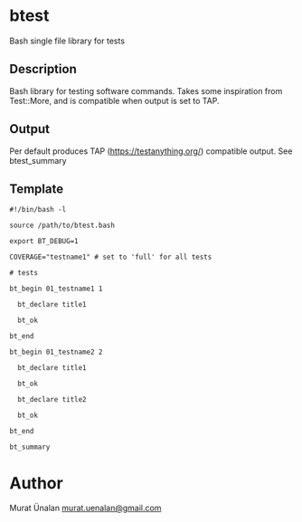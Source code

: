 # btest
Bash single file library for tests

## Description
Bash library for testing software commands. Takes some inspiration from Test::More, and is compatible when output is set to TAP.

## Output
Per default produces TAP (https://testanything.org/) compatible output. See btest_summary

## Template

```
#!/bin/bash -l

source /path/to/btest.bash

export BT_DEBUG=1

COVERAGE="testname1" # set to 'full' for all tests

# tests

bt_begin 01_testname1 1 

  bt_declare title1

  bt_ok

bt_end

bt_begin 01_testname2 2

  bt_declare title1

  bt_ok

  bt_declare title2

  bt_ok

bt_end

bt_summary
```

# Author
Murat Ünalan <murat.uenalan@gmail.com>

